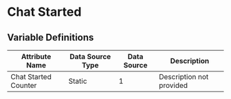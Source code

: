 # Chat Started

### 

## Variable Definitions

| Attribute Name|Data Source Type|Data Source|Description|
| --- | --- | --- | --- |
|Chat Started Counter|Static|1|Description not provided|




